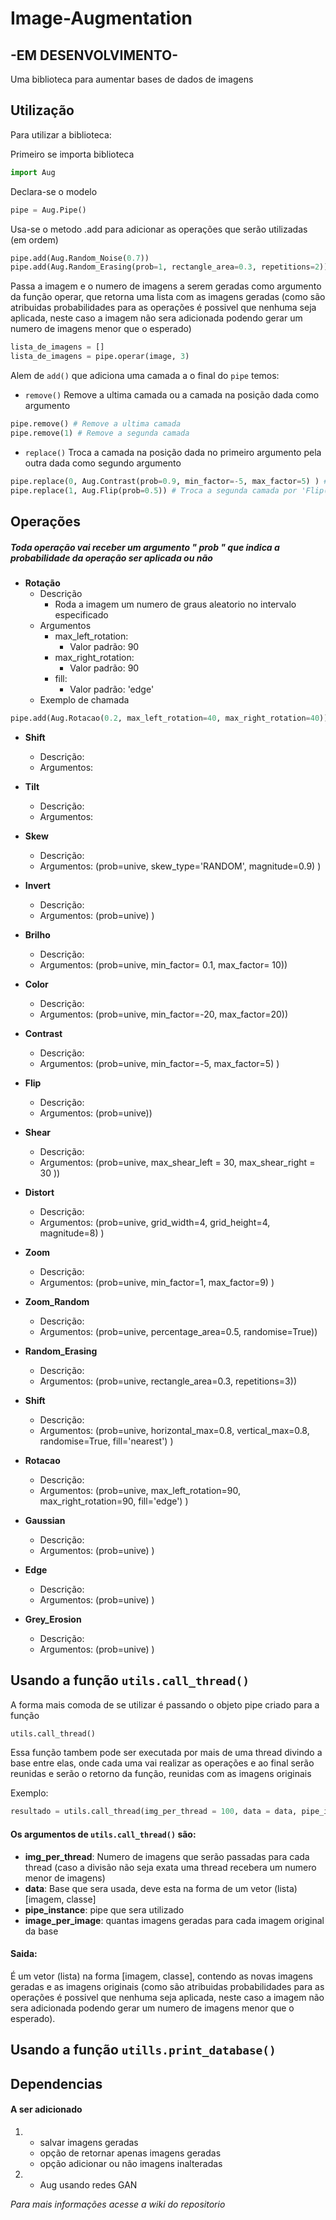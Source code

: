 # Image-Augmentation
## **-EM DESENVOLVIMENTO-**

Uma biblioteca para aumentar bases de dados de imagens
## Utilização
Para utilizar a biblioteca:

Primeiro se importa biblioteca
```python
import Aug
```
Declara-se o modelo
```python
pipe = Aug.Pipe()
```
Usa-se o metodo .add para adicionar as operações que serão utilizadas (em ordem)
```python
pipe.add(Aug.Random_Noise(0.7))
pipe.add(Aug.Random_Erasing(prob=1, rectangle_area=0.3, repetitions=2))
```
Passa a imagem e o numero de imagens a serem geradas como argumento da função operar, que retorna uma lista com as imagens geradas (como são atribuidas probabilidades para as operações é possivel que nenhuma seja aplicada, neste caso a imagem não sera adicionada podendo gerar um numero de imagens menor que o esperado)
```python
lista_de_imagens = []
lista_de_imagens = pipe.operar(image, 3)
```
Alem de ```add()``` que adiciona uma camada a o final do ```pipe``` temos:
* ```remove()``` Remove a ultima camada ou a camada na posição dada como argumento
```python
pipe.remove() # Remove a ultima camada
pipe.remove(1) # Remove a segunda camada
```
* ```replace()``` Troca a camada na posição dada no primeiro argumento pela outra dada como segundo argumento 
```python
pipe.replace(0, Aug.Contrast(prob=0.9, min_factor=-5, max_factor=5) ) # Troca a primiera camada pela camada 'Contrast(prob=0.9, min_factor=-5, max_factor=5)'
pipe.replace(1, Aug.Flip(prob=0.5)) # Troca a segunda camada por 'Flip(prob=0.5)'
```
## Operações
##### Toda operação vai receber um argumento " prob " que indica a probabilidade da operação ser aplicada ou não 
* **Rotação**
	* Descrição
		*  Roda a imagem um numero de graus aleatorio no intervalo especificado
	* Argumentos
		*  max_left_rotation:
			* Valor padrão: 90
		* max_right_rotation:
			* Valor padrão: 90
		* fill:
			* Valor padrão: 'edge'
	* Exemplo de chamada
```python
pipe.add(Aug.Rotacao(0.2, max_left_rotation=40, max_right_rotation=40))
```
		
* **Shift**
	* Descrição: 
	* Argumentos: 
 
* **Tilt**
	* Descrição: 
	* Argumentos: 

* **Skew**
	* Descrição:
	* Argumentos: (prob=unive, skew_type='RANDOM', magnitude=0.9) )

* **Invert**
	* Descrição: 
	* Argumentos: (prob=unive) )

* **Brilho**
	* Descrição: 
	* Argumentos: (prob=unive, min_factor= 0.1, max_factor= 10))

* **Color**
	* Descrição: 
	* Argumentos: (prob=unive, min_factor=-20, max_factor=20))

* **Contrast**
	* Descrição: 
	* Argumentos: (prob=unive, min_factor=-5, max_factor=5) )

* **Flip**
	* Descrição: 
	* Argumentos: (prob=unive))

* **Shear**
	* Descrição: 
	* Argumentos: (prob=unive, max_shear_left = 30, max_shear_right = 30 ))

* **Distort**
	* Descrição: 
	* Argumentos: (prob=unive, grid_width=4, grid_height=4, magnitude=8) )

* **Zoom**
	* Descrição: 
	* Argumentos: (prob=unive, min_factor=1, max_factor=9) )

* **Zoom_Random**
	* Descrição: 
	* Argumentos: (prob=unive, percentage_area=0.5, randomise=True))

* **Random_Erasing**
	* Descrição: 
	* Argumentos: (prob=unive, rectangle_area=0.3, repetitions=3))

* **Shift**
	* Descrição: 
	* Argumentos: (prob=unive, horizontal_max=0.8, vertical_max=0.8, randomise=True, fill='nearest') )

* **Rotacao**
	* Descrição: 
	* Argumentos: (prob=unive, max_left_rotation=90, max_right_rotation=90, fill='edge') )

* **Gaussian**
	* Descrição: 
	* Argumentos: (prob=unive) )

* **Edge**
	* Descrição: 
	* Argumentos: (prob=unive) )

* **Grey_Erosion**
	* Descrição: 
	* Argumentos: (prob=unive) )

## Usando a função ```utils.call_thread()```
A forma mais comoda de se utilizar é passando o objeto pipe criado para a função
```python 
utils.call_thread()
```
Essa função tambem pode ser executada por mais de uma thread divindo a base entre elas, onde cada uma vai realizar as operações e ao final serão reunidas e serão o retorno da função, reunidas com as imagens originais

Exemplo:
```python
resultado = utils.call_thread(img_per_thread = 100, data = data, pipe_instance = pipe_example, image_per_image = 2)
```
#### Os argumentos de ```utils.call_thread()``` são:
* **img_per_thread**: Numero de imagens que serão passadas para cada thread (caso a divisão não seja exata uma thread recebera um numero menor de imagens)
* **data**: Base que sera usada, deve esta na forma de um vetor (lista) [imagem, classe]
* **pipe_instance**: pipe que sera utilizado
* **image_per_image**: quantas imagens geradas para cada imagem original da base
#### Saida:
É um vetor (lista) na forma [imagem, classe], contendo as novas imagens geradas e as imagens originais (como são atribuidas probabilidades para as operações é possivel que nenhuma seja aplicada, neste caso a imagem não sera adicionada podendo gerar um numero de imagens menor que o esperado).

## Usando a função ```utills.print_database()```

## Dependencias

#### A ser adicionado
1.
	* salvar imagens geradas
	* opção de retornar apenas imagens geradas
	* opção adicionar ou não imagens inalteradas
2.
	* Aug usando redes GAN

*Para mais informações acesse a wiki do repositorio*
